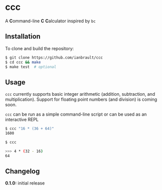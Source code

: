 # ccc

A **C**ommand-line **C** **C**alculator inspired by `bc`

## Installation

To clone and build the repository:

```bash
$ git clone https://github.com/ianbrault/ccc
$ cd ccc && make
$ make test  # optional
```

## Usage

`ccc` currently supports basic integer arithmetic (addition, subtraction, and
multiplication). Support for floating point numbers (and division) is coming soon.

`ccc` can be run as a simple command-line script or can be used as an interactive REPL

```bash
$ ccc "16 * (36 + 64)"
1600

$ ccc

>>> 4 * (32 - 16)
64
```

## Changelog

**0.1.0:** initial release
